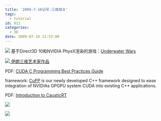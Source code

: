 ```yaml
---
title: '2009-7-16记号:三维相关'
tags:
  - tutorial
id: 811
categories:
  - 3D
date: 2009-07-16 12:53:00
---
```


[![](http://www.zhaiduo.com/uploaded_images/7-725173.jpg)](http://www.uwar-game.com/)
基于Direct3D 10和NVIDIA PhysX渲染的游戏：[Underwater Wars](http://www.uwar-game.com/)

[![](http://www.zhaiduo.com/uploaded_images/6-725169.jpg)](http://www.ali-rahimi.net/pages/portfolio.html)[
伊朗三维艺术家作品](http://www.ali-rahimi.net/pages/portfolio.html)

PDF: [CUDA C Programming Best Practices Guide](http://developer.download.nvidia.com/compute/cuda/2_3/toolkit/docs/NVIDIA_CUDA_BestPracticesGuide_2.3.pdf)

framework: [CuPP](http://www.plm.eecs.uni-kassel.de/plm/index.php?id=cupp) is our newly developed C++ framework designed to ease integration of NVIDIAs GPGPU system CUDA into existing C++ applications.

PDF: [Introduction to CausticRT](http://pcper-articlecontent.s3.amazonaws.com/Introduction%20to%20CausticRT.pdf)

[![](http://www.zhaiduo.com/uploaded_images/overlander-761103.jpg)](http://www.zhaiduo.com/uploaded_images/overlander-761112.jpg)

[![](http://www.zhaiduo.com/uploaded_images/apidium-filix-761063.jpg)](http://www.zhaiduo.com/uploaded_images/apidium-filix-761090.jpg)